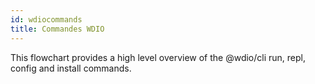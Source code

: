 ```yaml
---
id: wdiocommands
title: Commandes WDIO
---
```


This flowchart provides a high level overview of the @wdio/cli run, repl, config and install commands.

<CreateFlowcharts id='wdiocommands' />
